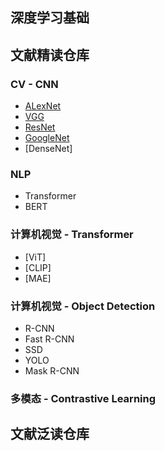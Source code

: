 ## 深度学习基础

## 文献精读仓库

### CV - CNN
* [ALexNet](./CNN/AlexNet.md)
* [VGG](./CNN/VGG.md)
* [ResNet](./CNN/ResNet.md)
* [GoogleNet](./CNN/GoogleNet.md)
* [DenseNet]

### NLP
* Transformer
* BERT

### 计算机视觉 - Transformer
* [ViT]
* [CLIP]
* [MAE]

### 计算机视觉 - Object Detection
* R-CNN
* Fast R-CNN
* SSD
* YOLO
* Mask R-CNN


### 多模态 - Contrastive Learning

## 文献泛读仓库
